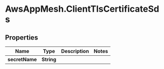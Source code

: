 # AwsAppMesh.ClientTlsCertificateSds

## Properties

Name | Type | Description | Notes
------------ | ------------- | ------------- | -------------
**secretName** | **String** |  | 


